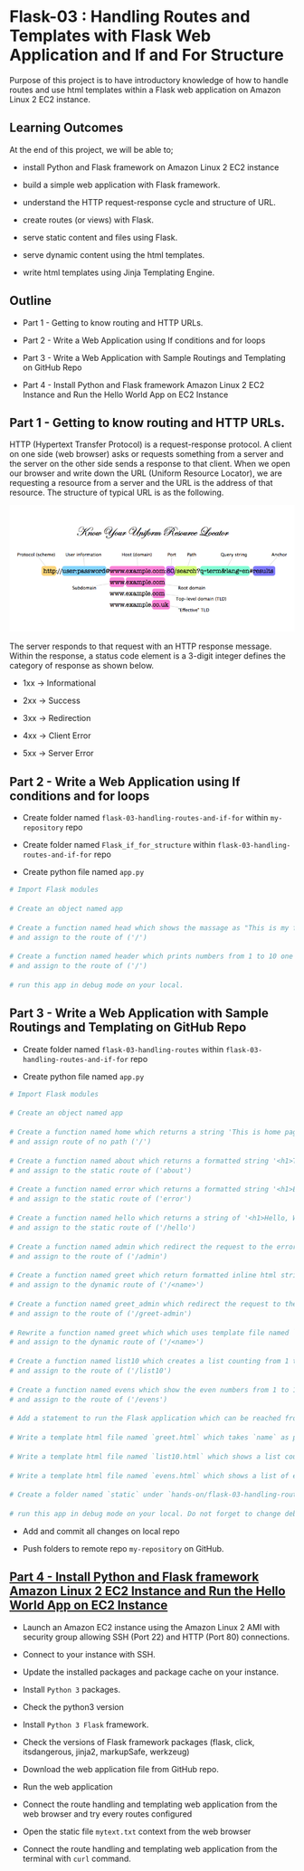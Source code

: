 # Flask-03 : Handling Routes and Templates with Flask Web Application and If and For Structure

Purpose of this project is to have introductory knowledge of how to handle routes and use html templates within a Flask web application on Amazon Linux 2 EC2 instance.

## Learning Outcomes

At the end of this project, we will be able to;

- install Python and Flask framework on Amazon Linux 2 EC2 instance

- build a simple web application with Flask framework.

- understand the HTTP request-response cycle and structure of URL.

- create routes (or views) with Flask.

- serve static content and files using Flask.

- serve dynamic content using the html templates.

- write html templates using Jinja Templating Engine.

## Outline

- Part 1 - Getting to know routing and HTTP URLs.

- Part 2 - Write a Web Application using If conditions and for loops

- Part 3 - Write a Web Application with Sample Routings and Templating on GitHub Repo

- Part 4 - Install Python and Flask framework Amazon Linux 2 EC2 Instance and Run the Hello World App on EC2 Instance

## Part 1 - Getting to know routing and HTTP URLs.

HTTP (Hypertext Transfer Protocol) is a request-response protocol. A client on one side (web browser) asks or requests something from a server and the server on the other side sends a response to that client. When we open our browser and write down the URL (Uniform Resource Locator), we are requesting a resource from a server and the URL is the address of that resource. The structure of typical URL is as the following.

![URL anatomy](./img/url-structure.png)

The server responds to that request with an HTTP response message. Within the response, a status code element is a 3-digit integer defines the category of response as shown below.

- 1xx -> Informational

- 2xx -> Success

- 3xx -> Redirection

- 4xx -> Client Error

- 5xx -> Server Error

## Part 2 - Write a Web Application using If conditions and for loops

- Create folder named `flask-03-handling-routes-and-if-for` within `my-repository` repo

- Create folder named `Flask_if_for_structure` within `flask-03-handling-routes-and-if-for` repo

- Create python file named `app.py`

```python
# Import Flask modules

# Create an object named app

# Create a function named head which shows the massage as "This is my first conditions experience" in `index.html`
# and assign to the route of ('/')

# Create a function named header which prints numbers from 1 to 10 one by one in `index.html`
# and assign to the route of ('/')

# run this app in debug mode on your local.

```

## Part 3 - Write a Web Application with Sample Routings and Templating on GitHub Repo

- Create folder named `flask-03-handling-routes` within `flask-03-handling-routes-and-if-for` repo

- Create python file named `app.py`


```python
# Import Flask modules

# Create an object named app

# Create a function named home which returns a string 'This is home page for no path, <h1> Welcome Home</h1>'
# and assign route of no path ('/')

# Create a function named about which returns a formatted string '<h1>This is my about page </h1>'
# and assign to the static route of ('about')

# Create a function named error which returns a formatted string '<h1>Either you encountered an error or you are not authorized.</h1>'
# and assign to the static route of ('error')

# Create a function named hello which returns a string of '<h1>Hello, World! </h1>'
# and assign to the static route of ('/hello')

# Create a function named admin which redirect the request to the error path
# and assign to the route of ('/admin')

# Create a function named greet which return formatted inline html string
# and assign to the dynamic route of ('/<name>')

# Create a function named greet_admin which redirect the request to the hello path with param of 'Master Admin!!!!'
# and assign to the route of ('/greet-admin')

# Rewrite a function named greet which which uses template file named `greet.html` under `templates` folder
# and assign to the dynamic route of ('/<name>')

# Create a function named list10 which creates a list counting from 1 to 10 within `list10.html`
# and assign to the route of ('/list10')

# Create a function named evens which show the even numbers from 1 to 10 within `evens.html`
# and assign to the route of ('/evens')

# Add a statement to run the Flask application which can be reached from any host on port 80.

# Write a template html file named `greet.html` which takes `name` as parameter under `templates` folder

# Write a template html file named `list10.html` which shows a list counting from 1 to 10 under `templates` folder

# Write a template html file named `evens.html` which shows a list of even numbers from 1 to 10 under `templates` folder

# Create a folder named `static` under `hands-on/flask-03-handling-routes-and-templates-on-ec2-linux2` folder and create a text file named `mytext.txt` with *This is a text file in static folder* content.

# run this app in debug mode on your local. Do not forget to change debug mode to publish mode before you push to the Github repo
```
- Add and commit all changes on local repo

- Push folders to remote repo `my-repository` on GitHub.

## [Part 4 - Install Python and Flask framework Amazon Linux 2 EC2 Instance and Run the Hello World App on EC2 Instance](./steps.md)

- Launch an Amazon EC2 instance using the Amazon Linux 2 AMI with security group allowing SSH (Port 22) and HTTP (Port 80) connections.

- Connect to your instance with SSH.

- Update the installed packages and package cache on your instance.

- Install `Python 3` packages.

- Check the python3 version

- Install `Python 3 Flask` framework.

- Check the versions of Flask framework packages (flask, click, itsdangerous, jinja2, markupSafe, werkzeug)

- Download the web application file from GitHub repo.

- Run the web application

- Connect the route handling and templating web application from the web browser and try every routes configured

- Open the static file `mytext.txt` context from the web browser

- Connect the route handling and templating web application from the terminal with `curl` command.

